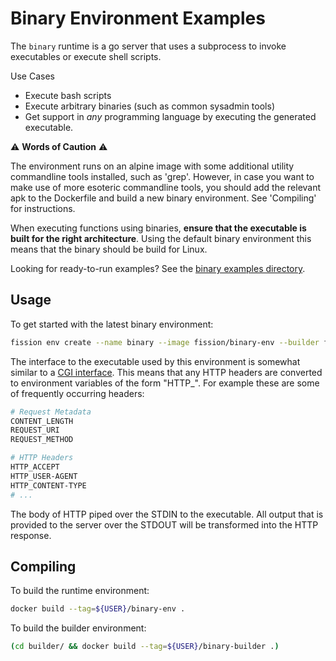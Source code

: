 # Binary Environment Examples

The `binary` runtime is a go server that uses a subprocess to invoke executables or execute shell scripts.

Use Cases
- Execute bash scripts
- Execute arbitrary binaries (such as common sysadmin tools)
- Get support in _any_ programming language by executing the generated executable.


⚠️ **Words of Caution** ⚠️

The environment runs on an alpine image with some additional utility commandline tools installed, such as 'grep'. 
However, in case you want to make use of more esoteric commandline tools, you should add the relevant apk to the 
Dockerfile and build a new binary environment. See 'Compiling' for instructions.

When executing functions using binaries, **ensure that the executable is built for the right architecture**. 
Using the default binary environment this means that the binary should be build for Linux.

Looking for ready-to-run examples? See the [binary examples directory](../../examples/binary).

## Usage
To get started with the latest binary environment:

```bash
fission env create --name binary --image fission/binary-env --builder fission/binary-builder
```

The interface to the executable used by this environment is somewhat similar to a [CGI interface](https://en.wikipedia.org/wiki/Common_Gateway_Interface).
This means that any HTTP headers are converted to environment variables of the form "HTTP_<header-name>". For example these
are some of frequently occurring headers:

```bash
# Request Metadata
CONTENT_LENGTH
REQUEST_URI
REQUEST_METHOD

# HTTP Headers
HTTP_ACCEPT
HTTP_USER-AGENT
HTTP_CONTENT-TYPE
# ...
```

The body of HTTP piped over the STDIN to the executable. 
All output that is provided to the server over the STDOUT will be transformed into the HTTP response.

## Compiling

To build the runtime environment:
```bash
docker build --tag=${USER}/binary-env .
```

To build the builder environment:
```bash
(cd builder/ && docker build --tag=${USER}/binary-builder .)
```

